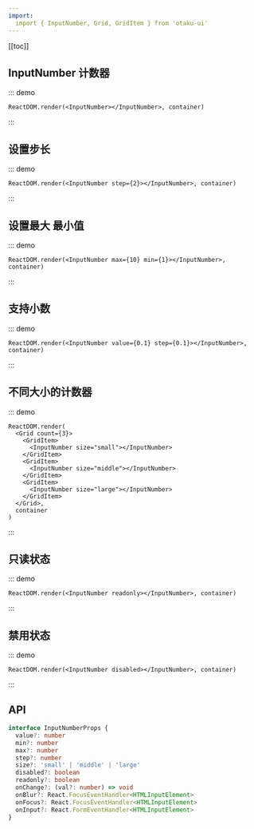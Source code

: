 ```yaml
---
import:
  import { InputNumber, Grid, GridItem } from 'otaku-ui'
---
```


[[toc]]

## InputNumber 计数器

::: demo

```tsx
ReactDOM.render(<InputNumber></InputNumber>, container)
```
:::


## 设置步长

::: demo

```tsx
ReactDOM.render(<InputNumber step={2}></InputNumber>, container)
```
:::

## 设置最大 最小值

::: demo

```tsx
ReactDOM.render(<InputNumber max={10} min={1}></InputNumber>, container)
```
:::

## 支持小数

::: demo

```tsx
ReactDOM.render(<InputNumber value={0.1} step={0.1}></InputNumber>, container)
```
:::

## 不同大小的计数器

::: demo

```tsx
ReactDOM.render(
  <Grid count={3}>
    <GridItem>
      <InputNumber size="small"></InputNumber>
    </GridItem>
    <GridItem>
      <InputNumber size="middle"></InputNumber>
    </GridItem>
    <GridItem>
      <InputNumber size="large"></InputNumber>
    </GridItem>
  </Grid>,
  container
)

```
:::

## 只读状态

::: demo

```tsx
ReactDOM.render(<InputNumber readonly></InputNumber>, container)
```
:::


## 禁用状态

::: demo

```tsx
ReactDOM.render(<InputNumber disabled></InputNumber>, container)
```
:::

## API

```ts
interface InputNumberProps {
  value?: number
  min?: number
  max?: number
  step?: number
  size?: 'small' | 'middle' | 'large'
  disabled?: boolean
  readonly?: boolean
  onChange?: (val?: number) => void
  onBlur?: React.FocusEventHandler<HTMLInputElement>
  onFocus?: React.FocusEventHandler<HTMLInputElement>
  onInput?: React.FormEventHandler<HTMLInputElement> 
}
```